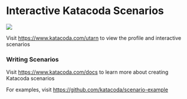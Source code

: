 # Interactive Katacoda Scenarios

[![](http://shields.katacoda.com/katacoda/utarn/count.svg)](https://www.katacoda.com/utarn "Get your profile on Katacoda.com")

Visit https://www.katacoda.com/utarn to view the profile and interactive scenarios

### Writing Scenarios
Visit https://www.katacoda.com/docs to learn more about creating Katacoda scenarios

For examples, visit https://github.com/katacoda/scenario-example
